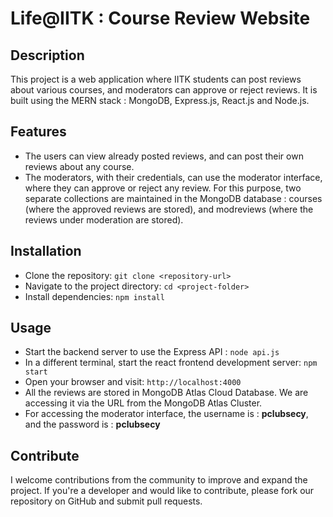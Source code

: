 # Life@IITK : Course Review Website

## Description

This project is a web application where IITK students can post reviews about various courses, and moderators can approve or reject reviews. It is built using the MERN stack : MongoDB, Express.js, React.js and Node.js.

## Features

- The users can view already posted reviews, and can post their own reviews about any course.
- The moderators, with their credentials, can use the moderator interface, where they can approve or reject any review. For this purpose, two separate collections are maintained in the MongoDB database : courses (where the approved reviews are stored), and modreviews (where the reviews under moderation are stored).  

## Installation

- Clone the repository: `git clone <repository-url>`
- Navigate to the project directory: `cd <project-folder>`
- Install dependencies: `npm install`

## Usage

- Start the backend server to use the Express API : `node api.js`
- In a different terminal, start the react frontend development server: `npm start`
- Open your browser and visit: `http://localhost:4000`
- All the reviews are stored in MongoDB Atlas Cloud Database. We are accessing it via the URL from the MongoDB Atlas Cluster.
- For accessing the moderator interface, the username is : <b>pclubsecy</b>, and the password is : <b>pclubsecy</b>

## Contribute

I welcome contributions from the community to improve and expand the project. If you're a developer and would like to contribute, please fork our repository on GitHub and submit pull requests.
